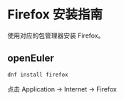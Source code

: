 # Firefox 安装指南

使用对应的包管理器安装 Firefox。

## openEuler

```bash
dnf install firefox
```

点击 Application -> Internet -> Firefox
